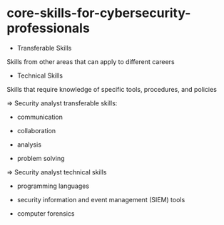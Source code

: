 # core-skills-for-cybersecurity-professionals

- Transferable Skills

Skills from other areas that can apply to different careers 

- Technical Skills

Skills that require knowledge of specific tools, procedures, and policies

=> Security analyst transferable skills: 

- communication 

- collaboration

- analysis

- problem solving

=> Security analyst technical skills 

- programming languages 

- security information and event management (SIEM) tools

- computer forensics 
